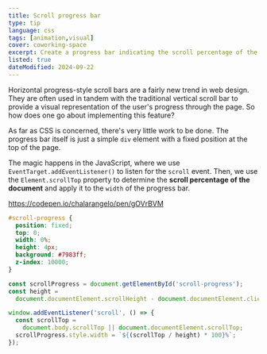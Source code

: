 ```yaml
---
title: Scroll progress bar
type: tip
language: css
tags: [animation,visual]
cover: coworking-space
excerpt: Create a progress bar indicating the scroll percentage of the page, using CSS and JavaScript.
listed: true
dateModified: 2024-09-22
---
```


Horizontal progress-style scroll bars are a fairly new trend in web design. They are often used in tandem with the traditional vertical scroll bar to provide a visual representation of the user's progress through the page. So how does one go about implementing this feature?

As far as CSS is concerned, there's very little work to be done. The progress bar itself is just a simple `div` element with a fixed position at the top of the page.

The magic happens in the JavaScript, where we use `EventTarget.addEventListener()` to listen for the `scroll` event. Then, we use the `Element.scrollTop` property to determine the **scroll percentage of the document** and apply it to the `width` of the progress bar.

https://codepen.io/chalarangelo/pen/gOVrBVM

```css
#scroll-progress {
  position: fixed;
  top: 0;
  width: 0%;
  height: 4px;
  background: #7983ff;
  z-index: 10000;
}
```

```js
const scrollProgress = document.getElementById('scroll-progress');
const height =
  document.documentElement.scrollHeight - document.documentElement.clientHeight;

window.addEventListener('scroll', () => {
  const scrollTop =
    document.body.scrollTop || document.documentElement.scrollTop;
  scrollProgress.style.width = `${(scrollTop / height) * 100}%`;
});
```
